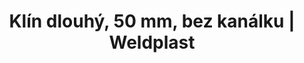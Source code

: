 ---
Link: "file:/Users/vinayakpatel/Downloads/www.weldplast.cz/klin-dlouhy-50-mm-bez-kanalku"
product_name: "Klín dlouhý, 50 mm, bez kanálku"
product_id: "Obj. číslo:155.630"
title: "Klín dlouhý, 50 mm, bez kanálku | Weldplast"
product_desc: ""
product_specs: ""
product_downloads: ""
href: ""
accessories: ""
similar_products: ""
---